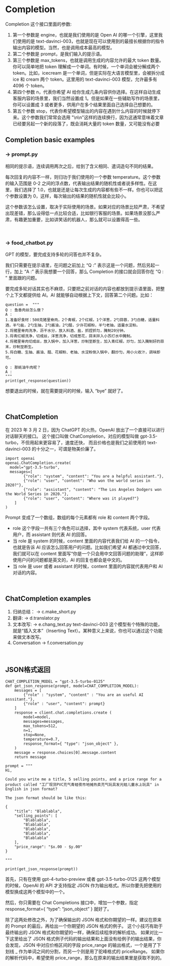 # Completion
Completion 这个接口里面的参数:
1. 第一个参数是 engine，也就是我们使用的是 Open AI 的哪一个引擎，这里我们使用的是 text-davinci-003，也就是现在可以使用到的最擅长根据你的指令输出内容的模型。当然，也是调用成本最高的模型。
2. 第二个参数是 prompt，是我们输入的提示语。
3. 第三个参数是 max_tokens，也就是调用生成的内容允许的最大 token 数量。你可以简单地把 token 理解成一个单词。有时候，一个单词会被分解成两个 token。比如，icecream 是一个单词，但是实际在大语言模型里，会被拆分成 ice 和 cream 两个 token。这里用的 text-davinci-003 模型，允许最多有 4096 个 token。
4. 第四个参数 n，代表你希望 AI 给你生成几条内容供你选择。在这样自动生成客服内容的场景里，我们当然设置成 1。但是如果在一些辅助写作的场景里，你可以设置成 3 或者更多，供用户在多个结果里面自己选择自己想要的。
5. 第五个参数 stop，代表你希望模型输出的内容在遇到什么内容的时候就停下来。这个参数我们常常会选用 "\n\n"这样的连续换行，因为这通常意味着文章已经要另起一个新的段落了，既会消耗大量的 token 数量，又可能没有必要

## Completion basic examples
### -> prompt.py
相同的提示语，连续调用两次之后，给到了含义相同、遣词造句不同的结果。

每次回复的内容不一样，则归功于我们使用的一个参数 temperature。这个参数的输入范围是 0-2 之间的浮点数，代表输出结果的随机性或者说多样性。在这里，我们选择了 1.0，也就是还是让每次生成的内容都有些不一样。你也可以把这个参数设置为 0，这样，每次输出的结果的随机性就会比较小。

这个参数该怎么设置，取决于实际使用的场景。如果对应的场景比较严肃，不希望出现差错，那么设得低一点比较合适，比如银行客服的场景。如果场景没那么严肃，有趣更加重要，比如讲笑话的机器人，那么就可以设置得高一些。

<br>

### -> food_chatbot.py
GPT 的模型，要完成支持多轮的问答也并不复杂。

我们只需要在提示语里，在问题之前加上 “Q :” 表示这是一个问题，然后另起一行，加上 “A :” 表示我想要一个回答，那么 Completion 的接口就会回答你在 “Q : ” 里面跟的问题。

要完成多轮对话其实也不麻烦，只要把之前对话的内容也都放到提示语里面，把整个上下文都提供给 AI。AI 就能够自动根据上下文，回答第二个问题。比如：
```
question =  """
Q : 鱼香肉丝怎么做？
A : 
1.准备好食材：500克猪里脊肉，2个青椒，2个红椒，1个洋葱，2勺蒜蓉，3勺白糖，适量料酒，半勺盐，2勺生抽，2勺酱油，2勺醋，少许花椒粉，半勺老抽，适量水淀粉。
2.将猪里脊肉洗净，沥干水分，放入料酒、盐，抓捏抓匀，腌制20分钟。
3.将青红椒洗净，切成丝，洋葱洗净，切成葱花，蒜末拌入小苏打水中腌制。
4.将猪里脊肉切成丝，放入锅中，加入洋葱，炒制至断生，加入青红椒，炒匀，加入腌制好的蒜末，炒制至断生。
5.将白糖、生抽、酱油、醋、花椒粉、老抽、水淀粉倒入锅中，翻炒匀，用小火收汁，调味即可。

Q : 那蚝油牛肉呢？
A : 
"""
print(get_response(question))
```
想要退出的时候，就在需要提问的时候，输入 “bye” 就好了。

<br>

## ChatCompletion
在 2023 年 3 月 2 日，因为 ChatGPT 的火热，OpenAI 放出了一个直接可以进行对话聊天的接口。
这个接口叫做 ChatCompletion，对应的模型叫做 gpt-3.5-turbo，不但用起来更容易了，速度还快，
而且价格也是我们之前使用的 text-davinci-003 的十分之一，可谓是物美价廉了。
```
import openai
openai.ChatCompletion.create(
  model="gpt-3.5-turbo",
  messages=[
        {"role": "system", "content": "You are a helpful assistant."},
        {"role": "user", "content": "Who won the world series in 2020?"},
        {"role": "assistant", "content": "The Los Angeles Dodgers won the World Series in 2020."},
        {"role": "user", "content": "Where was it played?"}
    ]
)
```
Prompt 变成了一个数组，数组的每个元素都有 role 和 content 两个字段。
- role 这个字段一共有三个角色可以选择，其中 system 代表系统，user 代表用户，而 assistant 则代表 AI 的回答。
- 当 role 是 system 的时候，content 里面的内容代表我们给 AI 的一个指令，也就是告诉 AI 应该怎么回答用户的问题。比如我们希望 AI 都通过中文回答，我们就可以在 content 里面写“你是一个只会用中文回答问题的助理”，这样即使用户问的问题都是英文的，AI 的回复也都会是中文的。
- 当 role 是 user 或者 assistant 的时候，content 里面的内容就代表用户和 AI 对话的内容。

<br>

## ChatCompletion examples
1. 归纳总结： -> c.make_short.py
2. 翻译: -> d.translator.py
3. 文本改写: -> e.chang_text.py  text-davinci-003 这个模型有个特殊的功能，就是“插入文本”（Inserting Text）。某种意义上来说，你也可以通过这个功能来做文本改写。
4. Conversation -> f.conversation.py

<br>

## JSON格式返回
```
CHAT_COMPLETION_MODEL = "gpt-3.5-turbo-0125"
def get_json_response(prompt, model=CHAT_COMPLETION_MODEL):
    messages = [
        {"role" : "system", "content" : "You are an useful AI asssitant."},
        {"role" : "user", "content": prompt}
    ]
    response = client.chat.completions.create (
        model=model,
        messages=messages,
        max_tokens=512,
        n=1,
        stop=None,
        temperature=0.7, 
        response_format={ "type": "json_object" },      
    )
    message = response.choices[0].message.content
    return message

prompt = """
Hi,

Could you write me a title, 5 selling points, and a price range for a product called "工厂现货PVC充气青蛙夜市地摊热卖充气玩具发光蛙儿童水上玩具" in English in json format?

The json format should be like this:

{
    "title": "Blablabla",
    "selling_points": [
        "Blablabla",
        "Blablabla",
        "Blablabla",
        "Blablabla",
        "Blablabla"
    ],
    "price_range": "$x.00 - $y.00"
}

"""

print(get_json_response(prompt)) 
```
首先，只有在使用 gpt-4-turbo-preview 或者 gpt-3.5-turbo-0125 这两个模型的时候，OpenAI 的 API 才支持指定 JSON 作为输出格式。所以你要先把使用的模型换成这两个模型中的一个。

然后，你只需要在 Chat Completions 接口中，增加一个参数，指定 response_format={ “type”: “json_object” } 就好了。

除了这两处修改之外，为了确保输出的 JSON 格式和你期望的一样。建议在原来的 Prompt 的最后，再给出一个你期望的 JSON 格式的例子。
这个小技巧有助于最终输出的 JSON 格式和你期望的一样，确保后续程序的解析成功。
如果对比一下这里给出了 JSON 格式例子代码的输出结果和上面没有给例子的输出结果，你会发现，JSON 中对应价格区间的字段 price_range 的输出格式，一个是用了下划线 _ 作为单词之间的分割，而另一个则是用了驼峰格式的 priceRange。
如果你的解析代码中，希望使用 price_range，那么在原来的输出结果里是获取不到的。